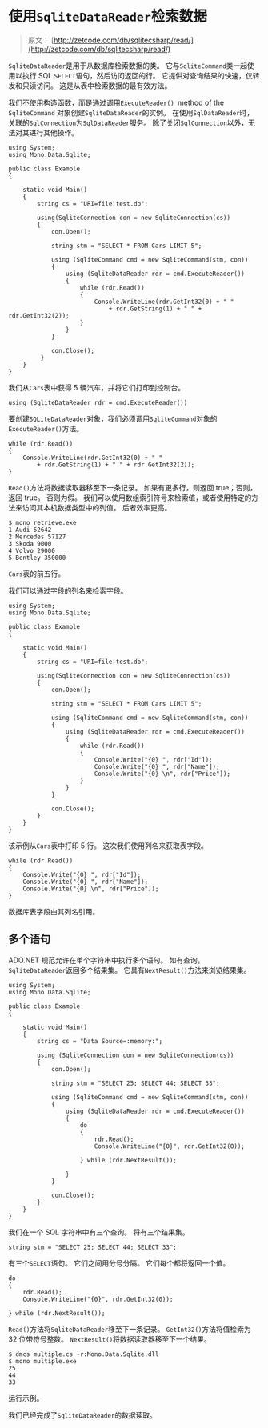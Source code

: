 # 使用`SqliteDataReader`检索数据

> 原文： [http://zetcode.com/db/sqlitecsharp/read/](http://zetcode.com/db/sqlitecsharp/read/)

`SqliteDataReader`是用于从数据库检索数据的类。 它与`SqliteCommand`类一起使用以执行 SQL `SELECT`语句，然后访问返回的行。 它提供对查询结果的快速，仅转发和只读访问。 这是从表中检索数据的最有效方法。

我们不使用构造函数，而是通过调用`ExecuteReader() `method of the` SqliteCommand` 对象创建`SqliteDataReader`的实例。 在使用`SqlDataReader`时，关联的`SqlConnection`为`SqlDataReader`服务。 除了关闭`SqlConnection`以外，无法对其进行其他操作。

```
using System;
using Mono.Data.Sqlite;

public class Example
{

    static void Main() 
    {
        string cs = "URI=file:test.db";

        using(SqliteConnection con = new SqliteConnection(cs))
        {
            con.Open();

            string stm = "SELECT * FROM Cars LIMIT 5";

            using (SqliteCommand cmd = new SqliteCommand(stm, con))
            {
                using (SqliteDataReader rdr = cmd.ExecuteReader())
                {
                    while (rdr.Read()) 
                    {
                        Console.WriteLine(rdr.GetInt32(0) + " " 
                            + rdr.GetString(1) + " " + rdr.GetInt32(2));
                    }         
                }
            }

            con.Close();   
         }
    }
}

```

我们从`Cars`表中获得 5 辆汽车，并将它们打印到控制台。

```
using (SqliteDataReader rdr = cmd.ExecuteReader())

```

要创建`SQLiteDataReader`对象，我们必须调用`SqliteCommand`对象的`ExecuteReader()`方法。

```
while (rdr.Read()) 
{
    Console.WriteLine(rdr.GetInt32(0) + " " 
        + rdr.GetString(1) + " " + rdr.GetInt32(2));
}   

```

`Read()`方法将数据读取器移至下一条记录。 如果有更多行，则返回 true；否则，返回 true。 否则为假。 我们可以使用数组索引符号来检索值，或者使用特定的方法来访问其本机数据类型中的列值。 后者效率更高。

```
$ mono retrieve.exe 
1 Audi 52642
2 Mercedes 57127
3 Skoda 9000
4 Volvo 29000
5 Bentley 350000

```

`Cars`表的前五行。

我们可以通过字段的列名来检索字段。

```
using System;
using Mono.Data.Sqlite;

public class Example
{

    static void Main() 
    {
        string cs = "URI=file:test.db";

        using(SqliteConnection con = new SqliteConnection(cs))
        {
            con.Open();

            string stm = "SELECT * FROM Cars LIMIT 5";

            using (SqliteCommand cmd = new SqliteCommand(stm, con))
            {
                using (SqliteDataReader rdr = cmd.ExecuteReader())
                {
                    while (rdr.Read()) 
                    {
                        Console.Write("{0} ", rdr["Id"]);
                        Console.Write("{0} ", rdr["Name"]);
                        Console.Write("{0} \n", rdr["Price"]);
                    }
                }         
            }

            con.Close();
        }
    }
}

```

该示例从`Cars`表中打印 5 行。 这次我们使用列名来获取表字段。

```
while (rdr.Read()) 
{
    Console.Write("{0} ", rdr["Id"]);
    Console.Write("{0} ", rdr["Name"]);
    Console.Write("{0} \n", rdr["Price"]);
}

```

数据库表字段由其列名引用。

## 多个语句

ADO.NET 规范允许在单个字符串中执行多个语句。 如有查询，`SqliteDataReader`返回多个结果集。 它具有`NextResult()`方法来浏览结果集。

```
using System;
using Mono.Data.Sqlite;

public class Example
{

    static void Main() 
    {
        string cs = "Data Source=:memory:";

        using (SqliteConnection con = new SqliteConnection(cs))
        {
            con.Open();

            string stm = "SELECT 25; SELECT 44; SELECT 33";

            using (SqliteCommand cmd = new SqliteCommand(stm, con))
            {
                using (SqliteDataReader rdr = cmd.ExecuteReader())
                {
                    do
                    {
                        rdr.Read();
                        Console.WriteLine("{0}", rdr.GetInt32(0));

                    } while (rdr.NextResult());

                }                
            }

            con.Close();
        }
    }
}

```

我们在一个 SQL 字符串中有三个查询。 将有三个结果集。

```
string stm = "SELECT 25; SELECT 44; SELECT 33";

```

有三个`SELECT`语句。 它们之间用分号分隔。 它们每个都将返回一个值。

```
do
{
    rdr.Read();
    Console.WriteLine("{0}", rdr.GetInt32(0));

} while (rdr.NextResult());

```

`Read()`方法将`SqliteDataReader`移至下一条记录。 `GetInt32()`方法将值检索为 32 位带符号整数。 `NextResult()`将数据读取器移至下一个结果。

```
$ dmcs multiple.cs -r:Mono.Data.Sqlite.dll 
$ mono multiple.exe 
25
44
33

```

运行示例。

我们已经完成了`SqliteDataReader`的数据读取。